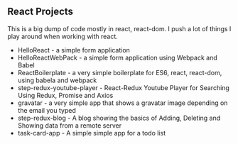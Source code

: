 ## React Projects

This is a big dump of code mostly in react, react-dom. I push a lot of things I play around when working with react.

* HelloReact - a simple form application
* HelloReactWebPack - a simple form application using Webpack and Babel
* ReactBoilerplate - a very simple boilerplate for ES6, react, react-dom, using babela and webpack
* step-redux-youtube-player - React-Redux Youtube Player for Searching Using Redux, Promise and Axios
* gravatar - a very simple app that shows a gravatar image depending on the email you typed
* step-redux-blog - A blog showing the basics of Adding, Deleting and Showing data from a remote server
* task-card-app - A simple simple app for a todo list
